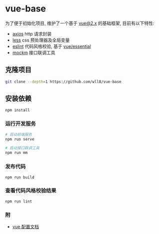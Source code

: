 # vue-base
为了便于初始化项目, 维护了一个基于 vue@2.x 的基础框架, 目前有以下特性:

- [axios](https://github.com/axios/axios) http 请求封装
- [less](http://lesscss.org/) css 预处理器及全局变量
- [eslint](https://eslint.org/demo) 代码风格校验, 基于 [vue/essential](https://eslint.vuejs.org/rules/#priority-a-essential-error-prevention-for-vue-js-2-x)
- [mockm](https://github.com/wll8/mockm) 接口联调工具

## 克隆项目
``` sh
git clone --depth=1 https://github.com/wll8/vue-base
```

## 安装依赖
```
npm install
```
### 运行开发服务
``` sh
# 启动前端服务
npm run serve

# 启动接口联调工具
npm run mm
```

### 发布代码
```
npm run build
```

### 查看代码风格校验结果
```
npm run lint
```

### 附
- [vue 配置文档](https://cli.vuejs.org/config/)
